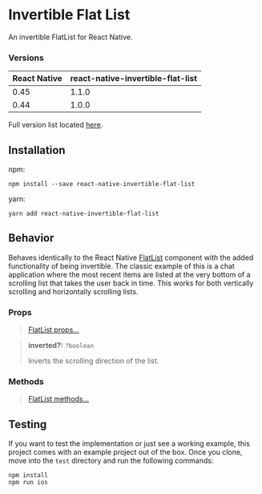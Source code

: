 # Invertible Flat List

An invertible FlatList for React Native.

### Versions

React Native | react-native-invertible-flat-list
------------ | ---------------------------------
0.45         | 1.1.0
0.44         | 1.0.0

Full version list located [here](https://github.com/nickcharles/react-native-invertible-flat-list/blob/master/VERSIONS.md).

## Installation

npm:
```
npm install --save react-native-invertible-flat-list
```

yarn:
```
yarn add react-native-invertible-flat-list
```

## Behavior

Behaves identically to the React Native [FlatList](https://facebook.github.io/react-native/docs/flatlist.html) component with the added functionality of being invertible. The classic example of this is a chat application where the most recent items are listed at the very bottom of a scrolling list that takes the user back in time. This works for both vertically scrolling and horizontally scrolling lists.

### Props

> [FlatList props...](https://facebook.github.io/react-native/docs/flatlist.html#props)

> **inverted?:** `?boolean`
>
> Inverts the scrolling direction of the list.

### Methods

> [FlatList methods...](https://facebook.github.io/react-native/docs/flatlist.html#methods)

## Testing

If you want to test the implementation or just see a working example, this project comes with an example project out of the box. Once you clone, move into the `test` directory and run the following commands:

```
npm install
npm run ios
```
